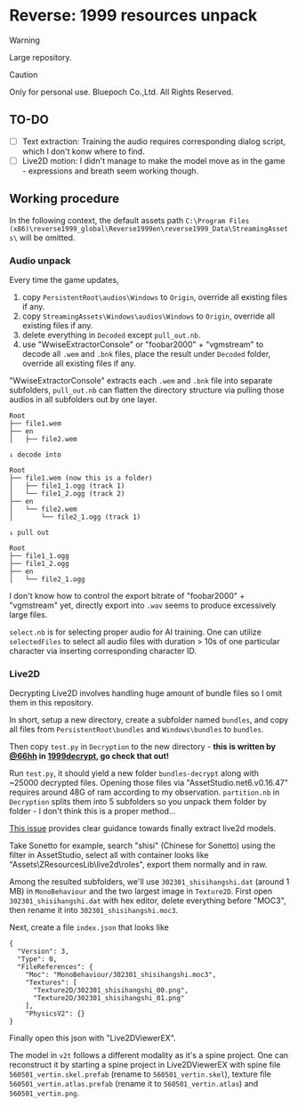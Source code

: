 # Reverse: 1999 resources unpack

> [!WARNING]
> Large repository.

> [!CAUTION]
> Only for personal use. Bluepoch Co.,Ltd. All Rights Reserved. 

## TO-DO

- [ ] Text extraction: Training the audio requires corresponding dialog script, which I don't konw where to find.
- [ ] Live2D motion: I didn't manage to make the model move as in the game - expressions and breath seem working though.

## Working procedure

In the following context, the default assets path `C:\Program Files (x86)\reverse1999_global\Reverse1999en\reverse1999_Data\StreamingAssets\` will be omitted.

### Audio unpack

Every time the game updates,
1. copy `PersistentRoot\audios\Windows` to `Origin`, override all existing files if any.
2. copy `StreamingAssets\Windows\audios\Windows` to `Origin`, override all existing files if any.
3. delete everything in `Decoded` except `pull_out.nb`.
4. use "WwiseExtractorConsole" or "foobar2000" + "vgmstream" to decode all `.wem` and `.bnk` files, place the result under `Decoded` folder, override all existing files if any.

"WwiseExtractorConsole" extracts each `.wem` and `.bnk` file into separate subfolders, `pull_out.nb` can flatten the directory structure via pulling those audios in all subfolders out by one layer.

```
Root
├── file1.wem
├── en
│   ├── file2.wem

↓ decode into

Root
├── file1.wem (now this is a folder)
│   ├── file1_1.ogg (track 1)
│   └── file1_2.ogg (track 2)
├── en
│   └── file2.wem
│       └── file2_1.ogg (track 1)

↓ pull out

Root
├── file1_1.ogg
├── file1_2.ogg
├── en
│   └── file2_1.ogg
```

I don't know how to control the export bitrate of "foobar2000" + "vgmstream" yet, directly export into `.wav` seems to produce excessively large files.

`select.nb` is for selecting proper audio for AI training. One can utilize `selectedFiles` to select all audio files with duration > 10s of one particular character via inserting corresponding character ID.

### Live2D

Decrypting Live2D involves handling huge amount of bundle files so I omit them in this repository. 

In short, setup a new directory, create a subfolder named `bundles`, and copy all files from `PersistentRoot\bundles` and `Windows\bundles` to `bundles`.

Then copy `test.py` in `Decryption` to the new directory - **this is written by [@66hh](https://github.com/66hh) in [1999decrypt](https://github.com/66hh/1999decrypt), go check that out!**

Run `test.py`, it should yield a new folder `bundles-decrypt` along with ~25000 decrypted files. Opening those files via "AssetStudio.net6.v0.16.47" requires around 48G of ram according to my observation. `partition.nb` in `Decryption` splits them into 5 subfolders so you unpack them folder by folder - I don't think this is a proper method...

[This issue](https://github.com/66hh/1999decrypt/issues/6) provides clear guidance towards finally extract live2d models.

Take Sonetto for example, search "shisi" (Chinese for Sonetto) using the filter in AssetStudio, select all with container looks like "Assets\ZResourcesLib\live2d\roles\", export them normally and in raw.

Among the resulted subfolders, we'll use `302301_shisihangshi.dat` (around 1 MB) in `MonoBehaviour` and the two largest image in `Texture2D`. First open `302301_shisihangshi.dat` with hex editor, delete everything before "MOC3", then rename it into `302301_shisihangshi.moc3`.

Next, create a file `index.json` that looks like
```
{
  "Version": 3,
  "Type": 0,
  "FileReferences": {
    "Moc": "MonoBehaviour/302301_shisihangshi.moc3",
    "Textures": [
      "Texture2D/302301_shisihangshi_00.png",
      "Texture2D/302301_shisihangshi_01.png"
    ],
    "PhysicsV2": {}
}
```
Finally open this json with "Live2DViewerEX".

The model in `v2t` follows a different modality as it's a spine project. One can reconstruct it by starting a spine project in Live2DViewerEX with spine file `560501_vertin.skel.prefab` (rename to `560501_vertin.skel`), texture file `560501_vertin.atlas.prefab` (rename it to `560501_vertin.atlas`) and `560501_vertin.png`.
